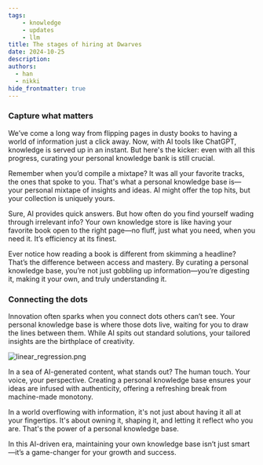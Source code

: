 ```yaml
---
tags: 
    - knowledge
    - updates
    - llm
title: The stages of hiring at Dwarves
date: 2024-10-25
description: 
authors:
  - han
  - nikki
hide_frontmatter: true
---
```


### Capture what matters

We’ve come a long way from flipping pages in dusty books to having a world of information just a click away. Now, with AI tools like ChatGPT, knowledge is served up in an instant. But here's the kicker: even with all this progress, curating your personal knowledge bank is still crucial.

Remember when you’d compile a mixtape? It was all your favorite tracks, the ones that spoke to you. That's what a personal knowledge base is—your personal mixtape of insights and ideas. AI might offer the top hits, but your collection is uniquely yours.

Sure, AI provides quick answers. But how often do you find yourself wading through irrelevant info? Your own knowledge store is like having your favorite book open to the right page—no fluff, just what you need, when you need it. It’s efficiency at its finest.

Ever notice how reading a book is different from skimming a headline? That’s the difference between access and mastery. By curating a personal knowledge base, you’re not just gobbling up information—you’re digesting it, making it your own, and truly understanding it.

### Connecting the dots

Innovation often sparks when you connect dots others can’t see. Your personal knowledge base is where those dots live, waiting for you to draw the lines between them. While AI spits out standard solutions, your tailored insights are the birthplace of creativity.

![linear_regression.png](https://prod-files-secure.s3.us-west-2.amazonaws.com/498ebd7b-383c-459f-a9ad-b74073208ddd/383eb978-9feb-4ab9-a2bc-945ada0ca339/linear_regression.png)

In a sea of AI-generated content, what stands out? The human touch. Your voice, your perspective. Creating a personal knowledge base ensures your ideas are infused with authenticity, offering a refreshing break from machine-made monotony.

In a world overflowing with information, it's not just about having it all at your fingertips. It's about owning it, shaping it, and letting it reflect who you are. That's the power of a personal knowledge base.

In this AI-driven era, maintaining your own knowledge base isn’t just smart—it’s a game-changer for your growth and success.